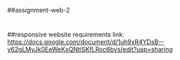 ##assignment-web-2
#
##responsive website requirements link: https://docs.google.com/document/d/1uh9xR4YDsB--y62gLMyJk0EeWeKxQNtlSKfLRoc6bvs/edit?usp=sharing
